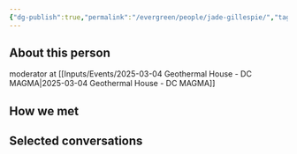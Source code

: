 ```yaml
---
{"dg-publish":true,"permalink":"/evergreen/people/jade-gillespie/","tags":["people"]}
---
```


## About this person
moderator at [[Inputs/Events/2025-03-04 Geothermal House - DC MAGMA\|2025-03-04 Geothermal House - DC MAGMA]]

## How we met


## Selected conversations
